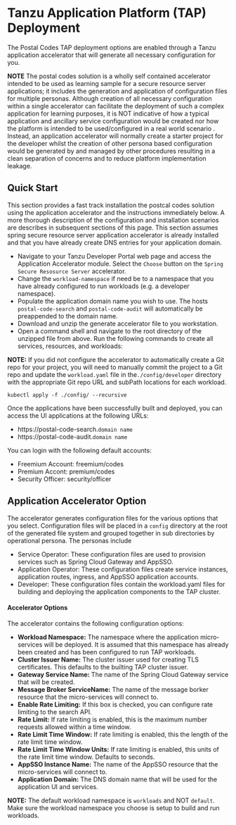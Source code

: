 # Tanzu Application Platform (TAP) Deployment

The Postal Codes TAP deployment options are enabled through a Tanzu application accelerator that will generate all necessary configuration for you.  

**NOTE** The postal codes solution is a wholly self contained accelerator intended to be used as learning sample for a secure resource server applications; it 
includes the generation and application of configuration files for multiple personas.  Although creation of all necessary configuration within a single
accelerator can facilitate the deployment of such a complex application for learning purposes, it is NOT indicative of how a typical application and ancillary 
service configuration would be created nor how the platform is intended to be used/configured in a real world scenario .  Instead, an application accelerator will normally 
create a starter project for the developer whilst the creation of other persona based configuration would be generated by and managed by other procedures 
resulting in a clean separation of concerns and to reduce platform implementation leakage.

## Quick Start

This section provides a fast track installation the postcal codes solution using the application accelerator and the instructions immediately below.  A more thorough description of the configuration 
and installation scenarios are describes in subsequent sections of this page.  This section assumes spring secure resource server application accelerator is already installed and that you have
already create DNS entries for your application domain.


* Navigate to your Tanzu Developer Portal web page and access the Application Accelerator module.  Select the `Choose` button on the `Spring Secure Resosurce Server` accelerator.
* Change the `workload-namespace` if need be to a namespace that you have already configured to run workloads (e.g. a developer namespace).  
* Populate the application domain name you wish to use.  The hosts `postal-code-search` and `postal-code-audit` will automatically be preappended to the domain name.
* Download and unzip the generate accelerator file to you workstation.
* Open a command shell and navigate to the root directory of the unzipped file from above.  Run the following commands to create all services, resources, and workloads:

**NOTE:**  If you did not configure the accelerator to automatically create a Git repo for your project, you will need to manually commit the project to a 
Git repo and update the `workload.yaml` file in the`./config/developer` directory with the appropriate Git repo URL and subPath locations for each workload.

```
kubectl apply -f ./config/ --recursive
```

Once the applications have been successfully built and deployed, you can access the UI applications at the following URLs:
* https://postal-code-search.`domain name`
* https://postal-code-audit.`domain name`

You can login with the following default accounts:

* Freemium Account: freemium/codes
* Premium Accont: premium/codes
* Security Officer: security/officer


## Application Accelerator Option


The accelerator generates configuration files for the various options that you select.  Configuration files will be placed in a `config` directory at the root of the generated file system 
and grouped together in sub directories by operational persona.  The personas include
* Service Operator: These configuration files are used to provision services such as Spring Cloud Gateway and AppSSO.
* Application Operator: These configuration files create service instances, application routes, ingress, and AppSSO application accounts.
* Developer: These configuration files contain the workload.yaml files for building and deploying the application components to the TAP cluster.

  
#### Accelerator Options
The accelerator contains the following configuration options:

* **Workload Namespace:** The namespace where the application micro-services will be deployed.  It is assumed that this namespace has already been created and has been configured to run TAP workloads.
* **Cluster Issuer Name:** The cluster issuer used for creating TLS certificates.  This defaults to the builting TAP cluster issuer.
* **Gateway Service Name:** The name of the Spring Cloud Gateway service that will be created.
* **Message Broker ServiceName:**  The name of the message borker resource that the micro-services will connect to.
* **Enable Rate Limiting:** If this box is checked, you can configure rate limiting to the search API.
* **Rate Limit:** If rate limiting is enabled, this is the maximum number requests allowed within a time window.
* **Rate Limit Time Window:** If rate limiting is enabled, this the length of the rate limit time window.
* **Rate Limit Time Window Units:** If rate limiting is enabled, this units of the rate limit time window.  Defaults to seconds.
* **AppSSO Instance Name:**  The name of the AppSSO resource that the micro-services will connect to. 
* **Application Domain:** The DNS domain name that will be used for the application UI and services.

**NOTE:** The default workload namespace is `workloads` and NOT `default`.  Make sure the workload namespace you choose is setup to build and run workloads.

